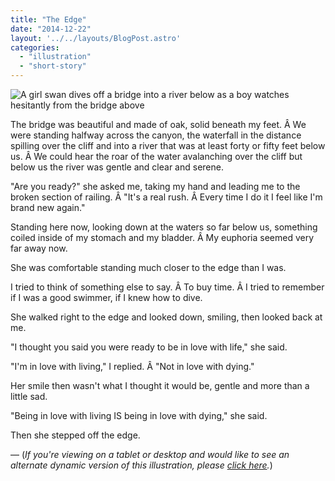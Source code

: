 ```yaml
---
title: "The Edge"
date: "2014-12-22"
layout: '../../layouts/BlogPost.astro'
categories: 
  - "illustration"
  - "short-story"
---
```


![A girl swan dives off a bridge into a river below as a boy watches hesitantly from the bridge above](/assets/images/Week-2-1080x770.png)

The bridge was beautiful and made of oak, solid beneath my feet. Â We were standing halfway across the canyon, the waterfall in the distance spilling over the cliff and into a river that was at least forty or fifty feet below us. Â We could hear the roar of the water avalanching over the cliff but below us the river was gentle and clear and serene.

"Are you ready?" she asked me, taking my hand and leading me to the broken section of railing. Â "It's a real rush. Â Every time I do it I feel like I'm brand new again."

Standing here now, looking down at the waters so far below us, something coiled inside of my stomach and my bladder. Â My euphoria seemed very far away now.

She was comfortable standing much closer to the edge than I was.

I tried to think of something else to say. Â To buy time. Â I tried to remember if I was a good swimmer, if I knew how to dive.

She walked right to the edge and looked down, smiling, then looked back at me.

"I thought you said you were ready to be in love with life," she said.

"I'm in love with living," I replied. Â "Not in love with dying."

Her smile then wasn't what I thought it would be, gentle and more than a little sad.

"Being in love with living IS being in love with dying," she said.

Then she stepped off the edge.

— (_If you're viewing on a tablet or desktop and would like to see an alternate dynamic version of this illustration, please [click here](/edgealt)._)
